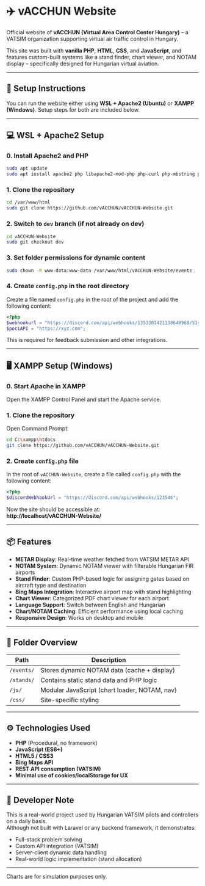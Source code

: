 # ✈️ vACCHUN Website

Official website of **vACCHUN (Virtual Area Control Center Hungary)** – a VATSIM organization supporting virtual air traffic control in Hungary.

This site was built with **vanilla PHP**, **HTML**, **CSS**, and **JavaScript**, and features custom-built systems like a stand finder, chart viewer, and NOTAM display – specifically designed for Hungarian virtual aviation.

---

## 🔧 Setup Instructions

You can run the website either using **WSL + Apache2 (Ubuntu)** or **XAMPP (Windows)**. Setup steps for both are included below.

---

## 💻 WSL + Apache2 Setup

### 0. Install Apache2 and PHP

```bash
sudo apt update
sudo apt install apache2 php libapache2-mod-php php-curl php-mbstring php-xml php-mysql unzip
```

### 1. Clone the repository

```bash
cd /var/www/html
sudo git clone https://github.com/vACCHUN/vACCHUN-Website.git
```

### 2. Switch to `dev` branch (if not already on dev)

```bash
cd vACCHUN-Website
sudo git checkout dev
```

### 3. Set folder permissions for dynamic content

```bash
sudo chown -R www-data:www-data /var/www/html/vACCHUN-Website/events
```

### 4. Create `config.php` in the root directory

Create a file named `config.php` in the root of the project and add the following content:

```php
<?php
$webhookurl = "https://discord.com/api/webhooks/1353301421138640968/S1y1poUTjWs--iJTiB56out9Ci7E-iNAQbdaaDo2BvD5zI4PuAy6VH0zIAuL6UP39QZO";
$pociAPI = "https://xyz.com";
```

This is required for feedback submission and other integrations.


---

## 🖥️ XAMPP Setup (Windows)

### 0. Start Apache in XAMPP

Open the XAMPP Control Panel and start the Apache service.

### 1. Clone the repository

Open Command Prompt:

```bash
cd C:\xampp\htdocs
git clone https://github.com/vACCHUN/vACCHUN-Website.git
```

### 2. Create `config.php` file

In the root of `vACCHUN-Website`, create a file called `config.php` with the following content:

```php
<?php
$discordWebhookUrl = "https://discord.com/api/webhooks/123546";
```

Now the site should be accessible at:  
**http://localhost/vACCHUN-Website/**

---

## 📦 Features

- **METAR Display**: Real-time weather fetched from VATSIM METAR API  
- **NOTAM System**: Dynamic NOTAM viewer with filterable Hungarian FIR airports  
- **Stand Finder**: Custom PHP-based logic for assigning gates based on aircraft type and destination  
- **Bing Maps Integration**: Interactive airport map with stand highlighting  
- **Chart Viewer**: Categorized PDF chart viewer for each airport  
- **Language Support**: Switch between English and Hungarian  
- **Chart/NOTAM Caching**: Efficient performance using local caching  
- **Responsive Design**: Works on desktop and mobile

---

## 📁 Folder Overview

| Path                          | Description                                      |
|-------------------------------|--------------------------------------------------|
| `/events/`                    | Stores dynamic NOTAM data (cache + display)     |
| `/stands/`                    | Contains static stand data and PHP logic        |
| `/js/`                        | Modular JavaScript (chart loader, NOTAM, nav)   |
| `/css/`                       | Site-specific styling                           |

---

## ⚙️ Technologies Used

- **PHP** (Procedural, no framework)
- **JavaScript (ES6+)**
- **HTML5 / CSS3**
- **Bing Maps API**
- **REST API consumption (VATSIM)**
- **Minimal use of cookies/localStorage for UX**

---

## 🧪 Developer Note

This is a real-world project used by Hungarian VATSIM pilots and controllers on a daily basis.  
Although not built with Laravel or any backend framework, it demonstrates:

- Full-stack problem solving
- Custom API integration (VATSIM)
- Server-client dynamic data handling
- Real-world logic implementation (stand allocation)

---

Charts are for simulation purposes only.
